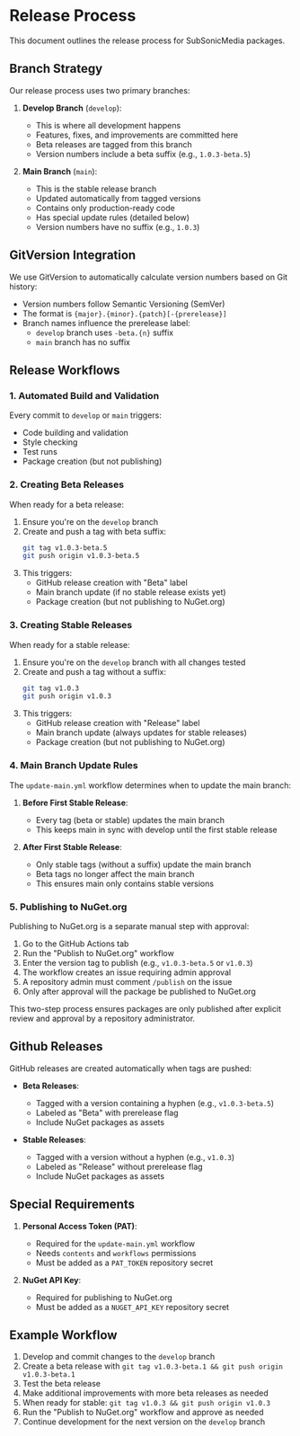 # Release Process

This document outlines the release process for SubSonicMedia packages.

## Branch Strategy

Our release process uses two primary branches:

1. **Develop Branch** (`develop`):
   - This is where all development happens
   - Features, fixes, and improvements are committed here
   - Beta releases are tagged from this branch
   - Version numbers include a beta suffix (e.g., `1.0.3-beta.5`)

2. **Main Branch** (`main`):
   - This is the stable release branch
   - Updated automatically from tagged versions 
   - Contains only production-ready code
   - Has special update rules (detailed below)
   - Version numbers have no suffix (e.g., `1.0.3`)

## GitVersion Integration

We use GitVersion to automatically calculate version numbers based on Git history:

- Version numbers follow Semantic Versioning (SemVer)
- The format is `{major}.{minor}.{patch}[-{prerelease}]`
- Branch names influence the prerelease label:
  - `develop` branch uses `-beta.{n}` suffix
  - `main` branch has no suffix

## Release Workflows

### 1. Automated Build and Validation

Every commit to `develop` or `main` triggers:
- Code building and validation
- Style checking
- Test runs
- Package creation (but not publishing)

### 2. Creating Beta Releases

When ready for a beta release:

1. Ensure you're on the `develop` branch
2. Create and push a tag with beta suffix:
   ```bash
   git tag v1.0.3-beta.5
   git push origin v1.0.3-beta.5
   ```
3. This triggers:
   - GitHub release creation with "Beta" label
   - Main branch update (if no stable release exists yet)
   - Package creation (but not publishing to NuGet.org)

### 3. Creating Stable Releases

When ready for a stable release:

1. Ensure you're on the `develop` branch with all changes tested
2. Create and push a tag without a suffix:
   ```bash
   git tag v1.0.3
   git push origin v1.0.3
   ```
3. This triggers:
   - GitHub release creation with "Release" label
   - Main branch update (always updates for stable releases)
   - Package creation (but not publishing to NuGet.org)

### 4. Main Branch Update Rules

The `update-main.yml` workflow determines when to update the main branch:

1. **Before First Stable Release**:
   - Every tag (beta or stable) updates the main branch
   - This keeps main in sync with develop until the first stable release

2. **After First Stable Release**:
   - Only stable tags (without a suffix) update the main branch
   - Beta tags no longer affect the main branch
   - This ensures main only contains stable versions

### 5. Publishing to NuGet.org

Publishing to NuGet.org is a separate manual step with approval:

1. Go to the GitHub Actions tab
2. Run the "Publish to NuGet.org" workflow
3. Enter the version tag to publish (e.g., `v1.0.3-beta.5` or `v1.0.3`)
4. The workflow creates an issue requiring admin approval
5. A repository admin must comment `/publish` on the issue
6. Only after approval will the package be published to NuGet.org

This two-step process ensures packages are only published after explicit review and approval by a repository administrator.

## Github Releases

GitHub releases are created automatically when tags are pushed:

- **Beta Releases**:
  - Tagged with a version containing a hyphen (e.g., `v1.0.3-beta.5`)
  - Labeled as "Beta" with prerelease flag
  - Include NuGet packages as assets

- **Stable Releases**:
  - Tagged with a version without a hyphen (e.g., `v1.0.3`)
  - Labeled as "Release" without prerelease flag
  - Include NuGet packages as assets

## Special Requirements

1. **Personal Access Token (PAT)**:
   - Required for the `update-main.yml` workflow
   - Needs `contents` and `workflows` permissions
   - Must be added as a `PAT_TOKEN` repository secret

2. **NuGet API Key**:
   - Required for publishing to NuGet.org
   - Must be added as a `NUGET_API_KEY` repository secret

## Example Workflow

1. Develop and commit changes to the `develop` branch
2. Create a beta release with `git tag v1.0.3-beta.1 && git push origin v1.0.3-beta.1`
3. Test the beta release 
4. Make additional improvements with more beta releases as needed
5. When ready for stable: `git tag v1.0.3 && git push origin v1.0.3`
6. Run the "Publish to NuGet.org" workflow and approve as needed
7. Continue development for the next version on the `develop` branch